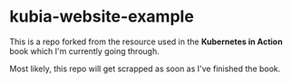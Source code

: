 # kubia-website-example

This is a repo forked from the resource used in the **Kubernetes in Action** book which I'm currently going through. 

Most likely, this repo will get scrapped as soon as I've finished the book.
